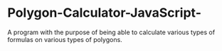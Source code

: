 # Polygon-Calculator-JavaScript-
A program with the purpose of being able to calculate various types of formulas on various types of polygons.
